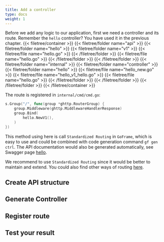 ```yaml
---
title: Add a controller
type: docs
weight: 1
---
```


Before we add any logic to our application, first we need a controller and its route. Remember the `hello` controller? You have used it in the previous chapter.
{{< filetree/container >}}
  {{< filetree/folder name="api" >}}
    {{< filetree/folder name="hello" >}}
      {{< filetree/folder name="v1" >}}
        {{< filetree/file name="hello.go" >}}
      {{< /filetree/folder >}}
      {{< filetree/file name="hello.go" >}}
    {{< /filetree/folder >}}
  {{< /filetree/folder >}}
  {{< filetree/folder name="internal" >}}
    {{< filetree/folder name="controller" >}}
      {{< filetree/folder name="hello" >}}
        {{< filetree/file name="hello_new.go" >}}
        {{< filetree/file name="hello_v1_hello.go" >}}
        {{< filetree/file name="hello.go" >}}
      {{< /filetree/folder >}}
    {{< /filetree/folder >}}
  {{< /filetree/folder >}}
{{< /filetree/container >}}

The route is registered in `internal/cmd/cmd.go`:
```go
s.Group("/", func(group *ghttp.RouterGroup) {
    group.Middleware(ghttp.MiddlewareHandlerResponse)
	group.Bind(
	    hello.NewV1(),
	)
})
```

This method using here is call `Standardized Routing` in `GoFrame`, which is easy to use and could be combined with code generation command `gf gen ctrl`. The API documentation would also be generated automatically, see Swagger page [hello](http://localhost:8000/swagger#tag/Hello/paths/~1hello/get).

We recommend to use `Standardized Routing` since it would be better to maintain and extend. You could also find other ways of routing [here](https://goframe.org/pages/viewpage.action?pageId=1114479).

## Create API structure

## Generate Controller

## Register route

## Test your result
